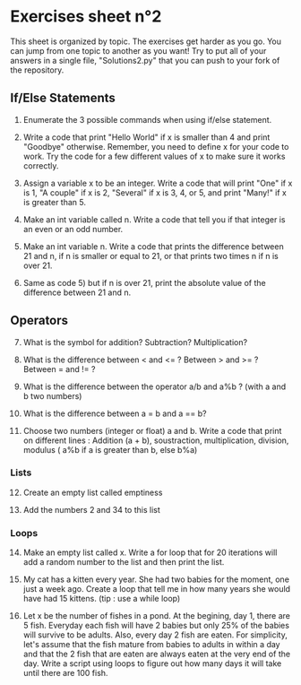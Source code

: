 # Exercises sheet n°2
This sheet is organized by topic. The exercises get harder as you go. You can jump from one topic to another as you want! Try to put all of your answers in a single file, "Solutions2.py" that you can push to your fork of the repository.

## If/Else Statements

1) Enumerate the 3 possible commands when using if/else statement.

2) Write a code that print "Hello World" if x is smaller than 4 and print "Goodbye" otherwise. Remember, you need to define x for your code to work. Try the code for a few different values of x to make sure it works correctly.

3) Assign a variable x to be an integer. Write a code that will print "One" if x is 1, "A couple" if x is 2, "Several" if x is 3, 4, or 5, and print "Many!" if x is greater than 5. 

4) Make an int variable called n. Write a code that tell you if that integer is an even or an odd number.

5) Make an int variable n. Write a code that prints the difference between 21 and n, if n is smaller or equal to 21,
or that prints two times n if n is over 21.

6) Same as code 5) but if n is over 21, print the absolute value of the difference between 21 and n.

## Operators

7) What is the symbol for addition? Subtraction? Multiplication?

8) What is the difference between < and <= ? Between > and  >= ? Between = and != ?

9) What is the difference between the operator a/b and a%b ? (with a and b two numbers) 

10) What is the difference between a = b and a == b?

11) Choose two numbers (integer or float) a and b.
Write a code that print on different lines : Addition (a + b), soustraction, multiplication, division,
modulus ( a%b if a is greater than b, else b%a)

### Lists

12) Create an empty list called emptiness

13) Add the numbers 2 and 34 to this list 

### Loops

14) Make an empty list called x. Write a for loop that for 20 iterations will add a random number to the list and then print the list.

15) My cat has a kitten every year. She had two babies for the moment, one just a week ago. Create a loop that tell me in how many years she would have had 15 kittens. (tip : use a while loop)

16) Let x be the number of fishes in a pond. At the begining, day 1, there are 5 fish. Everyday each fish will have 2 babies but only 25% of the babies will survive to be adults. Also, every day 2 fish are eaten. For simplicity, let's assume that the fish mature from babies to adults in within a day and that the 2 fish that are eaten are always eaten at the very end of the day. Write a script using loops to figure out how many days it will take until there are 100 fish.

